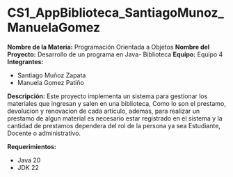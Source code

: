 # CS1_AppBiblioteca_SantiagoMunoz_ManuelaGomez

 **Nombre de la Materia:** Programación Orientada a Objetos
 **Nombre del Proyecto:** Desarrollo de un programa en Java- Biblioteca
 **Equipo:** Equipo 4
 **Integrantes:**
 * Santiago Muñoz Zapata
 * Manuela Gomez Patiño

 **Descripción:**
 Este proyecto implementa un sistema para gestionar los materiales que ingresan y salen en una biblioteca,
 Como lo son  el prestamo, devolucion y renovacion de cada articulo, ademas, para realizar un prestamo de algun material
 es necesario estar registrado en el sistema y la cantidad de prestamos dependera del rol de la persona ya sea Estudiante, Docente o administrativo.
 
 **Requerimientos:**
 * Java 20
 * JDK 22
